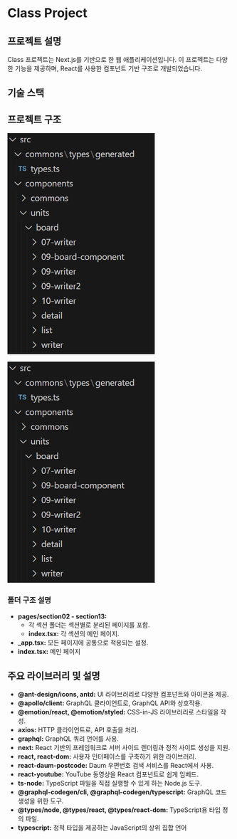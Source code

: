 # Class Project

## 프로젝트 설명
Class 프로젝트는 Next.js를 기반으로 한 웹 애플리케이션입니다. 이 프로젝트는 다양한 기능을 제공하며, React를 사용한 컴포넌트 기반 구조로 개발되었습니다.

## 기술 스택

## 프로젝트 구조
![src 폴더](image.png)

![pages/
├── section02/
│ └── index.tsx
├── section03/
│ └── index.tsx
├── section04/
│ └── index.tsx
├── section05/
│ └── index.tsx
├── section06/
│ └── index.tsx
├── section07/
│ └── index.tsx
├── section08/
│ └── index.tsx
├── section09/
│ └── index.tsx
├── section10/
│ └── index.tsx
├── section11/
│ └── index.tsx
├── section12/
│ └── index.tsx
├── section13/
│ └── index.tsx
├── _app.tsx
├── index.tsx](image.png)

### 폴더 구조 설명
- **pages/section02 - section13:**
  - 각 섹션 폴더는 섹션별로 분리된 페이지를 포함.
  - **index.tsx:** 각 섹션의 메인 페이지.
- **_app.tsx:** 모든 페이지에 공통으로 적용되는 설정.
- **index.tsx:** 메인 페이지

## 주요 라이브러리 및 설명
- **@ant-design/icons, antd:** UI 라이브러리로 다양한 컴포넌트와 아이콘을 제공.
- **@apollo/client:** GraphQL 클라이언트로, GraphQL API와 상호작용.
- **@emotion/react, @emotion/styled:** CSS-in-JS 라이브러리로 스타일을 작성.
- **axios:** HTTP 클라이언트로, API 호출을 처리.
- **graphql:** GraphQL 쿼리 언어를 사용.
- **next:** React 기반의 프레임워크로 서버 사이드 렌더링과 정적 사이트 생성을 지원.
- **react, react-dom:** 사용자 인터페이스를 구축하기 위한 라이브러리.
- **react-daum-postcode:** Daum 우편번호 검색 서비스를 React에서 사용.
- **react-youtube:** YouTube 동영상을 React 컴포넌트로 쉽게 임베드.
- **ts-node:** TypeScript 파일을 직접 실행할 수 있게 하는 Node.js 도구.
- **@graphql-codegen/cli, @graphql-codegen/typescript:** GraphQL 코드 생성을 위한 도구.
- **@types/node, @types/react, @types/react-dom:** TypeScript용 타입 정의 파일.
- **typescript:** 정적 타입을 제공하는 JavaScript의 상위 집합 언어